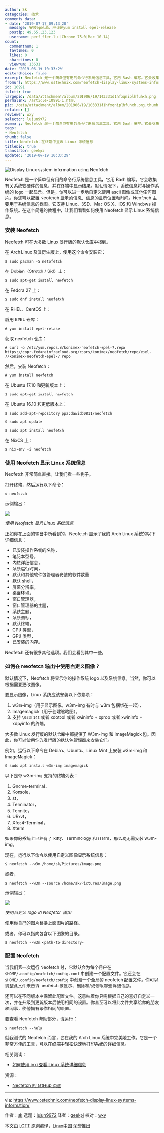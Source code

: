 ```yaml
---
author: Sk
categories: 技术
comments_data:
- date: '2019-07-17 09:13:20'
  message: 安装epel源，应该是yum install epel-release
  postip: 49.65.123.123
  username: perfiffer.lu [Chrome 75.0|Mac 10.14]
count:
  commentnum: 1
  favtimes: 0
  likes: 0
  sharetimes: 0
  viewnum: 13631
date: '2019-06-19 10:33:29'
editorchoice: false
excerpt: Neofetch 是一个简单但有用的命令行系统信息工具，它用 Bash 编写。它会收集有关系统软硬件的信息，并在终端中显示结果。
fromurl: https://www.ostechnix.com/neofetch-display-linux-systems-information/
id: 10991
islctt: true
largepic: /data/attachment/album/201906/19/103331d1hfxqniplhfuhxh.png
permalink: /article-10991-1.html
pic: /data/attachment/album/201906/19/103331d1hfxqniplhfuhxh.png.thumb.jpg
related: []
reviewer: wxy
selector: lujun9972
summary: Neofetch 是一个简单但有用的命令行系统信息工具，它用 Bash 编写。它会收集有关系统软硬件的信息，并在终端中显示结果。
tags:
- Neofetch
thumb: false
title: Neofetch：在终端中显示 Linux 系统信息
titlepic: true
translator: geekpi
updated: '2019-06-19 10:33:29'
---
```


![Display Linux system information using Neofetch](/data/attachment/album/201906/19/103331d1hfxqniplhfuhxh.png)


Neofetch 是一个简单但有用的命令行系统信息工具，它用 Bash 编写。它会收集有关系统软硬件的信息，并在终端中显示结果。默认情况下，系统信息将与操作系统的 logo 一起显示。但是，你可以进一步地自定义使用 ascii 图像或其他任何图片。你还可以配置 Neofetch 显示的信息、信息的显示位置和时间。Neofetch 主要用于系统信息的截图。它支持 Linux、BSD、Mac OS X、iOS 和 Windows 操作系统。在这个简短的教程中，让我们看看如何使用 Neofetch 显示 Linux 系统信息。


### 安装 Neofetch


Neofetch 可在大多数 Linux 发行版的默认仓库中找到。


在 Arch Linux 及其衍生版上，使用这个命令安装它：



```
$ sudo pacman -S netofetch
```

在 Debian（Stretch / Sid）上：



```
$ sudo apt-get install neofetch
```

在 Fedora 27 上：



```
$ sudo dnf install neofetch
```

在 RHEL、CentOS 上：


启用 EPEL 仓库：



```
# yum install epel-relase
```

获取 neofetch 仓库：



```
# curl -o /etc/yum.repos.d/konimex-neofetch-epel-7.repo
https://copr.fedorainfracloud.org/coprs/konimex/neofetch/repo/epel-7/konimex-neofetch-epel-7.repo
```

然后，安装 Neofetch：



```
# yum install neofetch
```

在 Ubuntu 17.10 和更新版本上：



```
$ sudo apt-get install neofetch
```

在 Ubuntu 16.10 和更低版本上：



```
$ sudo add-apt-repository ppa:dawidd0811/neofetch

$ sudo apt update

$ sudo apt install neofetch
```

在 NixOS 上：



```
$ nix-env -i neofetch
```

### 使用 Neofetch 显示 Linux 系统信息


Neofetch 非常简单直接。让我们看一些例子。


打开终端，然后运行以下命令：



```
$ neofetch
```

示例输出：


![](/data/attachment/album/201906/19/103334hve2plvcxpcpvp27.png)


*使用 Neofetch 显示 Linux 系统信息*


正如你在上面的输出中所看到的，Neofetch 显示了我的 Arch Linux 系统的以下详细信息：


* 已安装操作系统的名称，
* 笔记本型号，
* 内核详细信息，
* 系统运行时间，
* 默认和其他软件包管理器安装的软件数量
* 默认 shell，
* 屏幕分辨率，
* 桌面环境，
* 窗口管理器，
* 窗口管理器的主题，
* 系统主题，
* 系统图标，
* 默认终端，
* CPU 类型，
* GPU 类型，
* 已安装的内存。


Neofetch 还有很多其他选项。我们会看到其中一些。


### 如何在 Neofetch 输出中使用自定义图像？


默认情况下，Neofetch 将显示你的操作系统 logo 以及系统信息。当然，你可以根据需要更改图像。


要显示图像，Linux 系统应该安装以下依赖项：


1. w3m-img（用于显示图像。w3m-img 有时与 w3m 包捆绑在一起），
2. Imagemagick（用于创建缩略图），
3. 支持 `\033[14t` 或者 xdotool 或者 xwininfo + xprop 或者 xwininfo + xdpyinfo 的终端。


大多数 Linux 发行版的默认仓库中都提供了 W3m-img 和 ImageMagick 包。因此，你可以使用你的发行版的默认包管理器来安装它们。


例如，运行以下命令在 Debian、Ubuntu、Linux Mint 上安装 w3m-img 和 ImageMagick：



```
$ sudo apt install w3m-img imagemagick
```

以下是带 w3m-img 支持的终端列表：


1. Gnome-terminal，
2. Konsole，
3. st，
4. Terminator，
5. Termite，
6. URxvt，
7. Xfce4-Terminal，
8. Xterm


如果你的系统上已经有了 kitty、Terminology 和 iTerm，那么就无需安装 w3m-img。


现在，运行以下命令以使用自定义图像显示系统信息：



```
$ neofetch --w3m /home/sk/Pictures/image.png
```

或者，



```
$ neofetch --w3m --source /home/sk/Pictures/image.png
```

示例输出：


![](/data/attachment/album/201906/19/103335ruo1o44uyao3b9js.png)


*使用自定义 logo 的 Neofetch 输出*


使用你自己的图片替换上面图片的路径。


或者，你可以指向包含以下图像的目录。



```
$ neofetch --w3m <path-to-directory>
```

### 配置 Neofetch


当我们第一次运行 Neofetch 时，它默认会为每个用户在 `$HOME/.config/neofetch/config.conf` 中创建一个配置文件。它还会在 `$HOME/.config/neofetch/config` 中创建一个全局的 neofetch 配置文件。你可以调整此文件来告诉 neofetch 该显示、删除和/或修改哪些详细信息。


还可以在不同版本中保留此配置文件。这意味着你只需根据自己的喜好自定义一次，并在升级到更新版本后使用相同的设置。你甚至可以将此文件共享给你的朋友和同事，使他拥有与你相同的设置。


要查看 Neofetch 帮助部分，请运行：



```
$ neofetch --help
```

就我测试的 Neofetch 而言，它在我的 Arch Linux 系统中完美地工作。它是一个非常方便的工具，可以在终端中轻松快速地打印系统的详细信息。


相关阅读：


* [如何使用 inxi 查看 Linux 系统详细信息](https://www.ostechnix.com/how-to-find-your-system-details-using-inxi/)


资源：


* [Neofetch 的 GitHub 页面](https://github.com/dylanaraps/neofetch)




---


via: <https://www.ostechnix.com/neofetch-display-linux-systems-information/>


作者：[sk](https://www.ostechnix.com/author/sk/) 选题：[lujun9972](https://github.com/lujun9972) 译者：[geekpi](https://github.com/geekpi) 校对：[wxy](https://github.com/wxy)


本文由 [LCTT](https://github.com/LCTT/TranslateProject) 原创编译，[Linux中国](https://linux.cn/) 荣誉推出